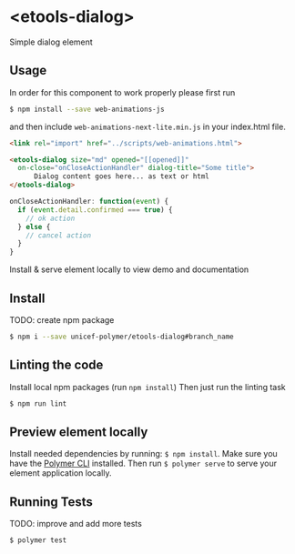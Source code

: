 # \<etools-dialog\>

Simple dialog element

## Usage

In order for this component to work properly please first run

```bash
$ npm install --save web-animations-js
```
and then include `web-animations-next-lite.min.js` in your index.html file.

```html
<link rel="import" href="../scripts/web-animations.html">
```

```html
<etools-dialog size="md" opened="[[opened]]"
  on-close="onCloseActionHandler" dialog-title="Some title">
      Dialog content goes here... as text or html
</etools-dialog>
```

```javascript
onCloseActionHandler: function(event) {
  if (event.detail.confirmed === true) {
    // ok action
  } else {
    // cancel action
  }
}
```

Install & serve element locally to view demo and documentation

## Install
TODO: create npm package
```bash
$ npm i --save unicef-polymer/etools-dialog#branch_name
```

## Linting the code

Install local npm packages (run `npm install`)
Then just run the linting task

```bash
$ npm run lint
```

## Preview element locally
Install needed dependencies by running: `$ npm install`.
Make sure you have the [Polymer CLI](https://www.npmjs.com/package/polymer-cli) installed. Then run `$ polymer serve` to serve your element application locally.

## Running Tests
TODO: improve and add more tests
```
$ polymer test
```
